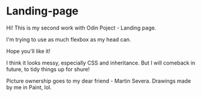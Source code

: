 # Landing-page
Hi! 
This is my second work with Odin Poject - Landing page.

I'm trying to use as much flexbox as my head can.

Hope you'll like it!

I think it looks messy, especially CSS and inheritance. 
But I will comeback in future, to tidy things up for shure!

Picture ownership goes to my dear friend - Martin Severa.
Drawings made by me in Paint, lol.

